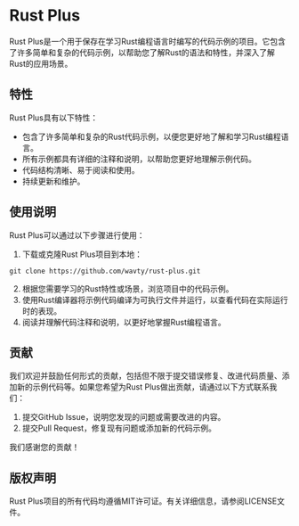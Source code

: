 # Rust Plus

Rust Plus是一个用于保存在学习Rust编程语言时编写的代码示例的项目。它包含了许多简单和复杂的代码示例，以帮助您了解Rust的语法和特性，并深入了解Rust的应用场景。

## 特性

Rust Plus具有以下特性：

- 包含了许多简单和复杂的Rust代码示例，以便您更好地了解和学习Rust编程语言。
- 所有示例都具有详细的注释和说明，以帮助您更好地理解示例代码。
- 代码结构清晰、易于阅读和使用。
- 持续更新和维护。

## 使用说明

Rust Plus可以通过以下步骤进行使用：

1. 下载或克隆Rust Plus项目到本地：

```
git clone https://github.com/wavty/rust-plus.git
```

2. 根据您需要学习的Rust特性或场景，浏览项目中的代码示例。
3. 使用Rust编译器将示例代码编译为可执行文件并运行，以查看代码在实际运行时的表现。
4. 阅读并理解代码注释和说明，以更好地掌握Rust编程语言。

## 贡献

我们欢迎并鼓励任何形式的贡献，包括但不限于提交错误修复、改进代码质量、添加新的示例代码等。如果您希望为Rust Plus做出贡献，请通过以下方式联系我们：

1. 提交GitHub Issue，说明您发现的问题或需要改进的内容。
2. 提交Pull Request，修复现有问题或添加新的代码示例。

我们感谢您的贡献！

## 版权声明

Rust Plus项目的所有代码均遵循MIT许可证。有关详细信息，请参阅LICENSE文件。